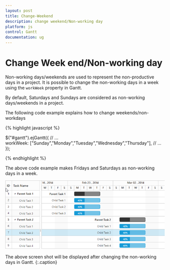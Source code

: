 ```yaml
---
layout: post
title: Change-Weekend
description: change weekend/Non-working day
platform: js
control: Gantt
documentation: ug
---
```


# Change Week end/Non-working day
Non-working days/weekends are used to represent the non-productive days in a project. It is possible to change the non-working days in a week using the `workWeek` property in Gantt.

By default, Saturdays and Sundays are considered as non-working days/weekends in a project. 

The following code example explains how to change weekends/non-workdays

{% highlight javascript %}

$("#gantt").ejGantt({
     // ...     
     workWeek: ["Sunday","Monday","Tuesday","Wednesday","Thursday"],
     // ...
});

{% endhighlight %}

The above code example makes Fridays and Saturdays as non-working days in a week.

![](/js/Gantt/How-to/Change-Workweek_images/Change_Workweek_img1.png)

The above screen shot will be displayed after changing the non-working days in Gantt.
{:.caption}